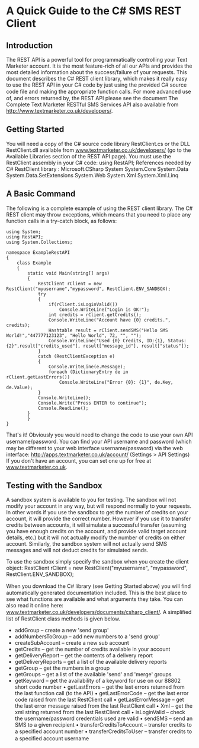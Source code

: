 A Quick Guide to the C# SMS REST Client
=======================================

Introduction
------------

The REST API is a powerful tool for programmatically controlling your Text Marketer account. It is
the most feature-rich of all our APIs and provides the most detailed information about the
success/failure of your requests. 
This document describes the C# REST client library, which makes it really easy to use the
REST API in your C# code by just using the provided C# source code ﬁle and making the
appropriate function calls.
For more advanced use of, and errors returned by, the REST API please see the document
The Complete Text Marketer RESTful SMS Services API also available from
http://www.textmarketer.co.uk/developers/.  

Getting Started
---------------

You will need a copy of the C# source code library RestClient.cs or the DLL RestClient.dll
available from www.textmarketer.co.uk/developers/ (go to the Available Libraries section of the
REST API page).
You must use the RestClient assembly in your C# code:
using RestAPI;
References  needed by C# RestClient  library :
Microsoft.CSharp
System
System.Core
System.Data
System.Data.SetExtensions
System.Web
System.Xml
System.Xml.Linq

A Basic Command
---------------

The following is a complete example of using the REST client library. The C# REST client may
throw exceptions, which means that you need to place any function calls in a try-catch block, as
follows:


	using System;
	using RestAPI;
	using System.Collections;

	namespace ExampleRestAPI
	{
    	class Example
    	{
        	static void Main(string[] args)
        	{
            	RestClient rClient = new RestClient("myusername","mypassword", RestClient.ENV_SANDBOX);
            	try
            	{
                	if(rClient.isLoginValid())
                    	Console.WriteLine("Login is OK!");
                	int credits = rClient.getCredits();
                	Console.WriteLine("Account have {0} credits.", credits);
                	Hashtable result = rClient.sendSMS("Hello SMS World!","447777123123", "Hello World", 72, "", "");
               	 	Console.WriteLine("Used {0} Credits, ID:{1}, Status: {2}",result["credits_used"], result["message_id"], result["status"]);
            	}
            	catch (RestClientException e)
            	{
                	Console.WriteLine(e.Message);
                	foreach (DictionaryEntry de in rClient.getLastErrors())
                    	Console.WriteLine("Error {0}: {1}", de.Key, de.Value);
            	}
            	Console.WriteLine();
            	Console.Write("Press ENTER to continue");
            	Console.ReadLine();
        	}
    		}
	}

That's it!  Obviously you would need to change the code to use your own API username/password.
You can ﬁnd your API username and password (which may be different to your web interface
username/password) via the web interface:
http://apps.textmarketer.co.uk/account/ (Settings > API Settings)
If you don't have an account, you can set one up for free at www.textmarketer.co.uk.

Testing with the Sandbox
------------------------
A sandbox system is available to you for testing. The sandbox will not modify your account in any
way, but will respond normally to your requests. In other words if you use the sandbox to get the
number of credits on your account, it will provide the correct number. However if you use it to
transfer credits between accounts, it will simulate a successful transfer (assuming you have enough
credits on the account, and provide valid target account details, etc.) but it will not actually modify
the number of credits on either account.
Similarly, the sandbox system will not actually send SMS messages and will not deduct credits for
simulated sends.

To use the sandbox simply specify the sandbox when you create the client object:
RestClient rClient = new RestClient("myusername", "mypassword",
RestClient.ENV_SANDBOX);


When you download the C# library (see Getting Started above) you will ﬁnd automatically
generated documentation included. This is the best place to see what functions are available and
what arguments they take. You can also read it online here:
www.textmarketer.co.uk/developers/documents/csharp_client/.
A simpliﬁed list of RestClient class methods is given below.
- addGroup – create a new 'send group'
- addNumbersToGroup – add new numbers to a 'send group'
- createSubAccount – create a new sub account
- getCredits – get the number of credits available in your account
- getDeliveryReport – get the contents of a delivery report
- getDeliveryReports – get a list of the available delivery reports
- getGroup – get the numbers in a group
- getGroups – get a list of the available 'send' and 'merge' groups
- getKeyword – get the availability of a keyword for use on our 88802 short code number
• getLastErrors – get the last errors returned from the last function call (to the API)
• getLastErrorCode – get the last error code raised from the last RestClient call
• getLastErrorMessage – get the last error message raised from the last RestClient call
• Xml – get the xml string returned from the last RestClient call
• isLoginValid – check the username/password credentials used are valid
• sendSMS – send an SMS to a given recipient
• transferCreditsToAccount – transfer credits to a speciﬁed account number
• transferCreditsToUser – transfer credits to a speciﬁed account username

